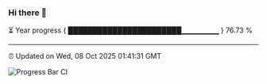 ### Hi there 👋

⏳ Year progress { ███████████████████████▁▁▁▁▁▁▁ } 76.73 %

---

⏰ Updated on Wed, 08 Oct 2025 01:41:31 GMT

![Progress Bar CI](https://github.com/liununu/liununu/workflows/Progress%20Bar%20CI/badge.svg)
